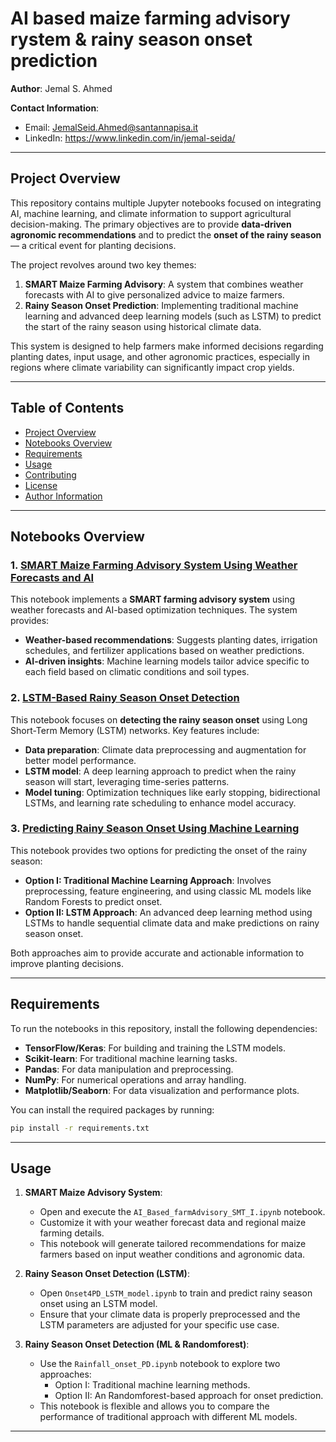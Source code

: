 
# AI based maize farming advisory rystem & rainy season onset prediction
**Author**: Jemal S. Ahmed  

**Contact Information**:  
- Email: JemalSeid.Ahmed@santannapisa.it 
- LinkedIn: https://www.linkedin.com/in/jemal-seida/ 

---

## Project Overview

This repository contains multiple Jupyter notebooks focused on integrating AI, machine learning, and climate information to support agricultural decision-making. The primary objectives are to provide **data-driven agronomic recommendations** and to predict the **onset of the rainy season** — a critical event for planting decisions.

The project revolves around two key themes:
1. **SMART Maize Farming Advisory**: A system that combines weather forecasts with AI to give personalized advice to maize farmers.
2. **Rainy Season Onset Prediction**: Implementing traditional machine learning and advanced deep learning models (such as LSTM) to predict the start of the rainy season using historical climate data.

This system is designed to help farmers make informed decisions regarding planting dates, input usage, and other agronomic practices, especially in regions where climate variability can significantly impact crop yields.

---

## Table of Contents
- [Project Overview](#project-overview)
- [Notebooks Overview](#notebooks-overview)
- [Requirements](#requirements)
- [Usage](#usage)
- [Contributing](#contributing)
- [License](#license)
- [Author Information](#author-information)

---

## Notebooks Overview

### 1. **[SMART Maize Farming Advisory System Using Weather Forecasts and AI](AI_Based_farmAdvisory_SMT_I.ipynb)**

This notebook implements a **SMART farming advisory system** using weather forecasts and AI-based optimization techniques. The system provides:
- **Weather-based recommendations**: Suggests planting dates, irrigation schedules, and fertilizer applications based on weather predictions.
- **AI-driven insights**: Machine learning models tailor advice specific to each field based on climatic conditions and soil types.

### 2. **[LSTM-Based Rainy Season Onset Detection](Onset4PD_LSTM_model.ipynb)**

This notebook focuses on **detecting the rainy season onset** using Long Short-Term Memory (LSTM) networks. Key features include:
- **Data preparation**: Climate data preprocessing and augmentation for better model performance.
- **LSTM model**: A deep learning approach to predict when the rainy season will start, leveraging time-series patterns.
- **Model tuning**: Optimization techniques like early stopping, bidirectional LSTMs, and learning rate scheduling to enhance model accuracy.

### 3. **[Predicting Rainy Season Onset Using Machine Learning](Rainfall_onset_PD.ipynb)**

This notebook provides two options for predicting the onset of the rainy season:
- **Option I: Traditional Machine Learning Approach**: Involves preprocessing, feature engineering, and using classic ML models like Random Forests to predict onset.
- **Option II: LSTM Approach**: An advanced deep learning method using LSTMs to handle sequential climate data and make predictions on rainy season onset.

Both approaches aim to provide accurate and actionable information to improve planting decisions.

---

## Requirements

To run the notebooks in this repository, install the following dependencies:

- **TensorFlow/Keras**: For building and training the LSTM models.
- **Scikit-learn**: For traditional machine learning tasks.
- **Pandas**: For data manipulation and preprocessing.
- **NumPy**: For numerical operations and array handling.
- **Matplotlib/Seaborn**: For data visualization and performance plots.

You can install the required packages by running:

```bash
pip install -r requirements.txt
```

---

## Usage

1. **SMART Maize Advisory System**:
   - Open and execute the `AI_Based_farmAdvisory_SMT_I.ipynb` notebook.
   - Customize it with your weather forecast data and regional maize farming details.
   - This notebook will generate tailored recommendations for maize farmers based on input weather conditions and agronomic data.

2. **Rainy Season Onset Detection (LSTM)**:
   - Open `Onset4PD_LSTM_model.ipynb` to train and predict rainy season onset using an LSTM model.
   - Ensure that your climate data is properly preprocessed and the LSTM parameters are adjusted for your specific use case.

3. **Rainy Season Onset Detection (ML & Randomforest)**:
   - Use the `Rainfall_onset_PD.ipynb` notebook to explore two approaches:
     - Option I: Traditional machine learning methods.
     - Option II: An Randomforest-based approach for onset prediction.
   - This notebook is flexible and allows you to compare the performance of traditional approach with different ML models.

---

